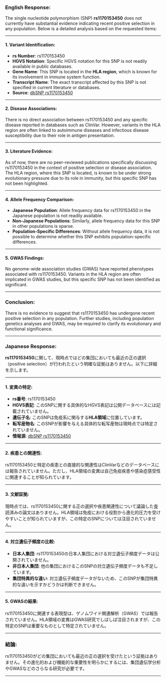 ### English Response:

The single nucleotide polymorphism (SNP) **rs1170153450** does not currently have substantial evidence indicating recent positive selection in any population. Below is a detailed analysis based on the requested items:

---

#### 1. Variant Identification:
- **rs Number**: rs1170153450
- **HGVS Notation**: Specific HGVS notation for this SNP is not readily available in public databases.
- **Gene Name**: This SNP is located in the **HLA region**, which is known for its involvement in immune system function.
- **Transcript Name**: The exact transcript affected by this SNP is not specified in current literature or databases.
- **Source**: [dbSNP rs1170153450](https://www.ncbi.nlm.nih.gov/snp/rs1170153450)

---

#### 2. Disease Associations:
There is no direct association between rs1170153450 and any specific disease reported in databases such as ClinVar. However, variants in the HLA region are often linked to autoimmune diseases and infectious disease susceptibility due to their role in antigen presentation.

---

#### 3. Literature Evidence:
As of now, there are no peer-reviewed publications specifically discussing rs1170153450 in the context of positive selection or disease association. The HLA region, where this SNP is located, is known to be under strong evolutionary pressure due to its role in immunity, but this specific SNP has not been highlighted.

---

#### 4. Allele Frequency Comparison:
- **Japanese Population**: Allele frequency data for rs1170153450 in the Japanese population is not readily available.
- **Non-Japanese Populations**: Similarly, allele frequency data for this SNP in other populations is sparse.
- **Population-Specific Differences**: Without allele frequency data, it is not possible to determine whether this SNP exhibits population-specific differences.

---

#### 5. GWAS Findings:
No genome-wide association studies (GWAS) have reported phenotypes associated with rs1170153450. Variants in the HLA region are often implicated in GWAS studies, but this specific SNP has not been identified as significant.

---

### Conclusion:
There is no evidence to suggest that rs1170153450 has undergone recent positive selection in any population. Further studies, including population genetics analyses and GWAS, may be required to clarify its evolutionary and functional significance.

---

### Japanese Response:

**rs1170153450**に関して、現時点ではどの集団においても最近の正の選択（positive selection）が行われたという明確な証拠はありません。以下に詳細を示します。

---

#### 1. 変異の特定:
- **rs番号**: rs1170153450
- **HGVS表記**: このSNPに関する具体的なHGVS表記は公開データベースには記載されていません。
- **遺伝子名**: このSNPは免疫系に関与する**HLA領域**に位置しています。
- **転写産物名**: このSNPが影響を与える具体的な転写産物は現時点では特定されていません。
- **情報源**: [dbSNP rs1170153450](https://www.ncbi.nlm.nih.gov/snp/rs1170153450)

---

#### 2. 疾患との関連性:
rs1170153450と特定の疾患との直接的な関連性はClinVarなどのデータベースには報告されていません。ただし、HLA領域の変異は自己免疫疾患や感染症感受性に関連することが知られています。

---

#### 3. 文献証拠:
現時点では、rs1170153450に関する正の選択や疾患関連性について議論した査読済みの論文はありません。HLA領域は免疫における役割から進化的圧力を受けやすいことが知られていますが、この特定のSNPについては注目されていません。

---

#### 4. 対立遺伝子頻度の比較:
- **日本人集団**: rs1170153450の日本人集団における対立遺伝子頻度データは公開されていません。
- **非日本人集団**: 他の集団におけるこのSNPの対立遺伝子頻度データも不足しています。
- **集団特異的な違い**: 対立遺伝子頻度データがないため、このSNPが集団特異的な違いを示すかどうかは判断できません。

---

#### 5. GWASの結果:
rs1170153450に関連する表現型は、ゲノムワイド関連解析（GWAS）では報告されていません。HLA領域の変異はGWAS研究でしばしば注目されますが、この特定のSNPは重要なものとして特定されていません。

---

### 結論:
rs1170153450がどの集団においても最近の正の選択を受けたという証拠はありません。その進化的および機能的な重要性を明らかにするには、集団遺伝学分析やGWASなどのさらなる研究が必要です。

---